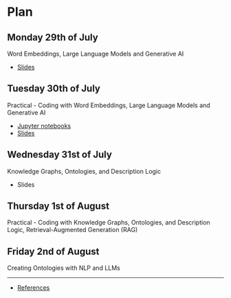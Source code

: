 # Plan


## Monday 29th of July

Word Embeddings, Large Language Models and Generative AI

- [Slides](https://github.com/dcavar/ESSLLI24_LLM_KG.github.io/blob/main/slides/Day%201%20-%20Large%20Language%20Models.pdf)


## Tuesday 30th of July

Practical - Coding with Word Embeddings, Large Language Models and Generative AI

- [Jupyter notebooks](https://github.com/dcavar/ESSLLI24_LLM_KG.github.io/tree/main/code)
- [Slides](https://github.com/dcavar/ESSLLI24_LLM_KG.github.io/blob/main/slides/Day%202%20-%20Large%20Language%20Models%20Applied.pdf)


## Wednesday 31st of July

Knowledge Graphs, Ontologies, and Description Logic

- Slides


## Thursday 1st of August

Practical - Coding with Knowledge Graphs, Ontologies, and Description Logic, Retrieval-Augmented Generation (RAG)


## Friday 2nd of August

Creating Ontologies with NLP and LLMs


---
- [References](/references)






